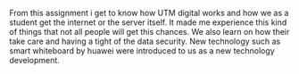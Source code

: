 From this assignment i get to know how UTM digital works and how we as a student get the internet or the server itself.
It made me experience this kind of things that not all people will get this chances. We also learn on how their take care and having a tight of the data security. New technology such as smart whiteboard by huawei were introduced to us as a new technology development.
